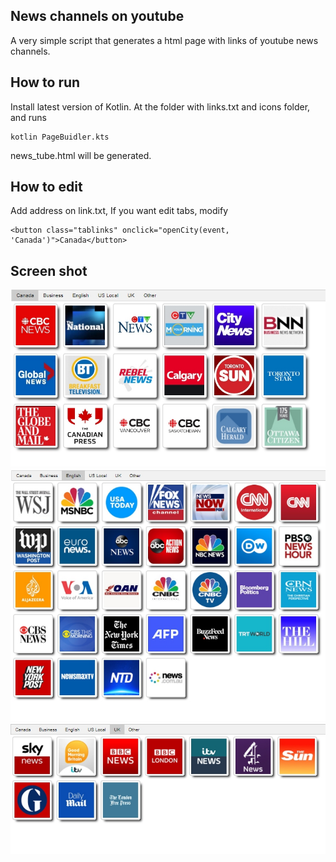 ## News channels on youtube
A very simple script that generates a html page with links of youtube news channels. 

## How to run
Install latest version of Kotlin. At the folder with links.txt and icons folder, and runs
```
kotlin PageBuidler.kts
```
news_tube.html will be generated.

## How to edit
Add address on link.txt, If you want edit tabs, modify
```
<button class="tablinks" onclick="openCity(event, 'Canada')">Canada</button>
```


## Screen shot
![alt text](screen-shots/screenshot1.jpg/)
![alt text](screen-shots/screenshot2.jpg/)
![alt text](screen-shots/screenshot3.jpg/)

